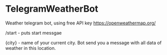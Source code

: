 # TelegramWeatherBot
Weather telegram bot, using free API key https://openweathermap.org/

/start - puts start messgae

{city} - name of your current city. Bot send you a message with all data of weather in this location.
